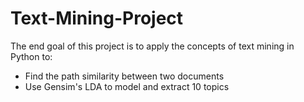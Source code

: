 # Text-Mining-Project
The end goal of this project is to apply the concepts of text mining in Python to:
* Find the path similarity between two documents
* Use Gensim's LDA to model and extract 10 topics
